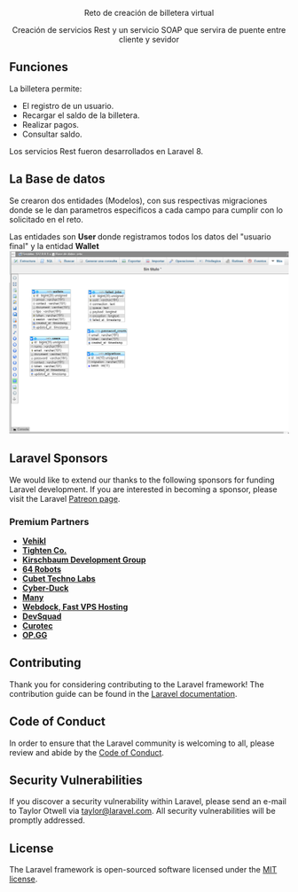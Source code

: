 <p align="center">Reto de creación de billetera virtual</p>

<p align="center">Creación de servicios Rest y un servicio SOAP que servira de puente entre cliente y sevidor
</p>

## Funciones

La billetera permite:
- El registro de un usuario.
- Recargar el saldo de la billetera.
- Realizar pagos.
- Consultar saldo.

Los servicios Rest fueron desarrollados en Laravel 8.

## La Base de datos

Se crearon dos entidades (Modelos), con sus respectivas migraciones donde se le dan parametros especificos a cada campo para cumplir con lo solicitado en el reto.

Las entidades son <strong> User </strong> donde registramos todos los datos del "usuario final" y la entidad <strong> Wallet</strong>
<img src="/public/base-de-datos.png">

## Laravel Sponsors

We would like to extend our thanks to the following sponsors for funding Laravel development. If you are interested in becoming a sponsor, please visit the Laravel [Patreon page](https://patreon.com/taylorotwell).

### Premium Partners

- **[Vehikl](https://vehikl.com/)**
- **[Tighten Co.](https://tighten.co)**
- **[Kirschbaum Development Group](https://kirschbaumdevelopment.com)**
- **[64 Robots](https://64robots.com)**
- **[Cubet Techno Labs](https://cubettech.com)**
- **[Cyber-Duck](https://cyber-duck.co.uk)**
- **[Many](https://www.many.co.uk)**
- **[Webdock, Fast VPS Hosting](https://www.webdock.io/en)**
- **[DevSquad](https://devsquad.com)**
- **[Curotec](https://www.curotec.com/)**
- **[OP.GG](https://op.gg)**

## Contributing

Thank you for considering contributing to the Laravel framework! The contribution guide can be found in the [Laravel documentation](https://laravel.com/docs/contributions).

## Code of Conduct

In order to ensure that the Laravel community is welcoming to all, please review and abide by the [Code of Conduct](https://laravel.com/docs/contributions#code-of-conduct).

## Security Vulnerabilities

If you discover a security vulnerability within Laravel, please send an e-mail to Taylor Otwell via [taylor@laravel.com](mailto:taylor@laravel.com). All security vulnerabilities will be promptly addressed.

## License

The Laravel framework is open-sourced software licensed under the [MIT license](https://opensource.org/licenses/MIT).
